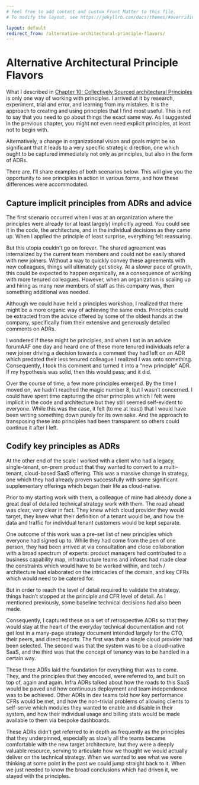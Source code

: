 ```yaml
---
# Feel free to add content and custom Front Matter to this file.
# To modify the layout, see https://jekyllrb.com/docs/themes/#overriding-theme-defaults

layout: default
redirect_from: /alternative-architectural-principle-flavors/
---
```

# Alternative Architectural Principle Flavors
What I described in [Chapter 10: Collectively Sourced architectural Principles](https://learning.oreilly.com/library/view/facilitating-software-architecture/9781098151850/ch10.html) is only one way of working with principles. I arrived at it by research, experiment, trial and error, and learning from my mistakes. It is the approach to creating and using principles that I find most useful. This is not to say that you need to go about things the exact same way. As I suggested in the previous chapter, you might not even need explicit principles, at least not to begin with.

Alternatively, a change in organizational vision and goals might be so significant that it leads to a very specific strategic direction, one which ought to be captured immediately not only as principles, but also in the form of ADRs.

There are. I’ll share examples of both scenarios below. This will give you the opportunity to see principles in action in various forms, and how these differences were accommodated.

## Capture implicit principles from ADRs and advice
The first scenario occurred when I was at an organization where the principles were already (or at least largely) implicitly agreed. You could see it in the code, the architecture, and in the individual decisions as they came up. When I applied the principle of least surprise, everything felt reassuring. 

But this utopia couldn’t go on forever. The shared agreement was internalized by the current team members and could not be easily shared with new joiners. Without a way to quickly convey these agreements with new colleagues, things will ultimately get sticky. At a slower pace of growth, this could be expected to happen organically, as a consequence of working with more tenured colleagues. However, when an organization is scaling up and hiring as many new members of staff as this company was, then something additional was needed.

Although we could have held a principles workshop, I realized that there might be a more organic way of achieving the same ends. Principles could be extracted from the advice offered by some of the oldest hands at the company, specifically from their extensive and generously detailed comments on ADRs.

I wondered if these might be principles, and when I sat in an advice forumAAF one day and heard one of these more tenured individuals refer a new joiner driving a decision towards a comment they had left on an ADR which predated their less tenured colleague I realized I was onto something. Consequently, I took this comment and turned it into a “new principle” ADR. If my hypothesis was solid, then this would pass; and it did. 

Over the course of time, a few more principles emerged. By the time I moved on, we hadn’t reached the magic number 8, but I wasn’t concerned. I could have spent time capturing the other principles which I felt were implicit in the code and architecture but they still seemed self-evident to everyone. While this was the case, it felt (to me at least) that I would have been writing something down purely for its own sake. And the approach to transposing these into principles had been transparent so others could continue it after I left.

## Codify key principles as ADRs
At the other end of the scale I worked with a client who had a legacy, single-tenant, on-prem product that they wanted to convert to a multi-tenant, cloud-based SaaS offering. This was a massive change in strategy, one which they had already proven successfully with some significant supplementary offerings which began their life as cloud-native. 

Prior to my starting work with them, a colleague of mine had already done a great deal of detailed technical strategy work with them. The road ahead was clear, very clear in fact. They knew which cloud provider they would target, they knew what their definition of a tenant would be, and how the data and traffic for individual tenant customers would be kept separate. 

One outcome of this work was a pre-set list of new principles which everyone had signed up to. While they had come from the pen of one person, they had been arrived at via consultation and close collaboration with a broad spectrum of experts: product managers had contributed to a business capability map, infrastructure teams and infosec had made clear the constraints which would have to be worked within, and tech / architecture had elaborated on the intricacies of the domain, and key CFRs which would need to be catered for. 

But in order to reach the level of detail required to validate the strategy, things hadn’t stopped at the principle and CFR level of detail. As I mentioned previously, some baseline technical decisions had also been made. 

Consequently, I captured these as a set of retrospective ADRs so that they would stay at the heart of the everyday technical documentation and not get lost in a many-page strategy document intended largely for the CTO, their peers, and direct reports. The first was that a single cloud provider had been selected. The second was that the system was to be a cloud-native SaaS, and the third was that the concept of tenancy was to be handled in a certain way.

These three ADRs laid the foundation for everything that was to come. They, and the principles that they encoded, were referred to, and built on top of, again and again. Infra ADRs talked about how the roads to this SaaS would be paved and how continuous deployment and team independence was to be achieved. Other ADRs in dev teams told how key performance CFRs would be met, and how the non-trivial problems of allowing clients to self-serve which modules they wanted to enable and disable in their system, and how their individual usage and billing stats would be made available to them via bespoke dashboards.

These ADRs didn’t get referred to in depth as frequently as the principles that they underpinned, especially as slowly all the teams became comfortable with the new target architecture, but they were a deeply valuable resource, serving to articulate how we thought we would actually deliver on the technical strategy. When we wanted to see what we were thinking at some point in the past we could jump straight back to it. When we just needed to know the broad conclusions which had driven it, we stayed with the principles.
